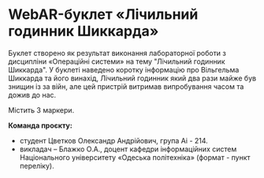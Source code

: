 # WebAR-буклет «Лічильний годинник Шиккарда»
Буклет створено як результат виконання лабораторної роботи з дисципліни «Операційні системи» на тему "Лічильний годинник Шиккарда". 
У буклеті наведено коротку інформацію про Вільгельма Шиккарда та його винахід, Лічильний годинник який два рази майже був знищин iз за вiйн, але цей пристрiй витримав
випробування часом та дожив до нас.

Містить 3 маркери.

**Команда проєкту:**

+ студент Цветков Олександр Андрiйович, група Аі - 214.
+ викладач – Блажко О.А., доцент кафедри інформаційних систем Національного 
університету «Одеська політехніка» (формат - пункт переліку).
